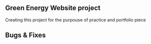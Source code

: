 ## Green Energy Website project

Creating this project for the purpouse of practice and portfolio piece

## Bugs & Fixes